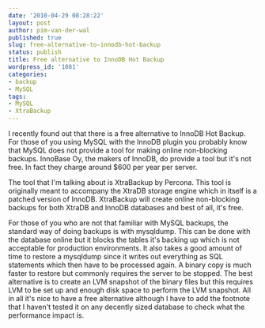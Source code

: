 ```yaml
---
date: '2010-04-29 08:28:22'
layout: post
author: pim-van-der-wal
published: true
slug: free-alternative-to-innodb-hot-backup
status: publish
title: Free alternative to InnoDB Hot Backup
wordpress_id: '1081'
categories:
- backup
- MySQL
tags:
- MySQL
- XtraBackup
---
```


I recently found out that there is a free alternative to InnoDB Hot Backup. For those of you using MySQL with the InnoDB plugin you probably know that MySQL does not provide a tool for making online non-blocking backups. InnoBase Oy, the makers of InnoDB, do provide a tool but it's not free. In fact they charge around $600 per year per server.

The tool that I'm talking about is XtraBackup by Percona. This tool is originally meant to accompany the XtraDB storage engine which in itself is a patched version of InnoDB. XtraBackup will create online non-blocking backups for both XtraDB and InnoDB databases and best of all, it's free.

For those of you who are not that familiar with MySQL backups, the standard way of doing backups is with mysqldump. This can be done with the database online but it blocks the tables it's backing up which is not acceptable for production environments. It also takes a good amount of time to restore a mysqldump since it writes out everything as SQL statements which then have to be processed again. A binary copy is much faster to restore but commonly requires the server to be stopped. The best alternative is to create an LVM snapshot of the binary files but this requires LVM to be set up and enough disk space to perform the LVM snapshot. All in all it's nice to have a free alternative although I have to add the footnote that I haven't tested it on any decently sized database to check what the performance impact is.
